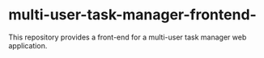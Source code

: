 # multi-user-task-manager-frontend-
This repository provides a front-end for a multi-user task manager web application.
